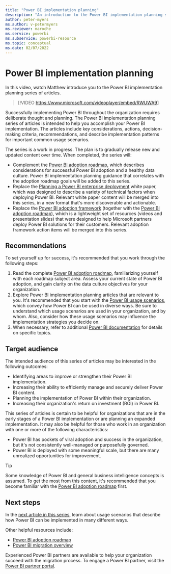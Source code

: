 ```yaml
---
title: "Power BI implementation planning"
description: "An introduction to the Power BI implementation planning series of articles."
author: peter-myers
ms.author: v-petermyers
ms.reviewer: maroche
ms.service: powerbi
ms.subservice: powerbi-resource
ms.topic: conceptual
ms.date: 02/07/2022
---
```


# Power BI implementation planning

In this video, watch Matthew introduce you to the Power BI implementation planning series of articles.

> [!VIDEO https://www.microsoft.com/videoplayer/embed/RWUWA9]

Successfully implementing Power BI throughout the organization requires deliberate thought and planning. The Power BI implementation planning series of articles is intended to help you accomplish your Power BI implementation. The articles include key considerations, actions, decision-making criteria, recommendations, and describe implementation patterns for important common usage scenarios.

The series is a work in progress. The plan is to gradually release new and updated content over time. When completed, the series will:

- Complement the [Power BI adoption roadmap](powerbi-adoption-roadmap-overview.md), which describes considerations for successful Power BI adoption and a healthy data culture. Power BI implementation planning guidance that correlates with the adoption roadmap goals will be added to this series.
- Replace the [Planning a Power BI enterprise deployment](https://aka.ms/PBIEnterpriseDeploymentWP) white paper, which was designed to describe a variety of technical factors when deploying Power BI. Relevant white paper content will be merged into this series, in a new format that's more discoverable and actionable.
- Replace the [Power BI adoption framework](https://github.com/pbiaf/powerbiadoption) (together with the [Power BI adoption roadmap](powerbi-adoption-roadmap-overview.md)), which is a lightweight set of resources (videos and presentation slides) that were designed to help Microsoft partners deploy Power BI solutions for their customers. Relevant adoption framework action items will be merged into this series.

## Recommendations

To set yourself up for success, it's recommended that you work through the following steps:

1. Read the complete [Power BI adoption roadmap](powerbi-adoption-roadmap-overview.md), familiarizing yourself with each roadmap subject area. Assess your current state of Power BI adoption, and gain clarity on the data culture objectives for your organization.
2. Explore Power BI implementation planning articles that are relevant to you. It's recommended that you start with the [Power BI usage scenarios](powerbi-implementation-planning-usage-scenario-overview.md), which convey how Power BI can be used in diverse ways. Be sure to understand which usage scenarios are used in your organization, and by whom. Also, consider how these usage scenarios may influence the implementation strategies you decide on.
3. When necessary, refer to additional [Power BI documentation](../index.yml) for details on specific topics.

## Target audience

The intended audience of this series of articles may be interested in the following outcomes:

- Identifying areas to improve or strengthen their Power BI implementation.
- Increasing their ability to efficiently manage and securely deliver Power BI content.
- Planning the implementation of Power BI within their organization.
- Increasing their organization's return on investment (ROI) in Power BI.

This series of articles is certain to be helpful for organizations that are in the early stages of a Power BI implementation or are planning an expanded implementation. It may also be helpful for those who work in an organization with one or more of the following characteristics:

- Power BI has pockets of viral adoption and success in the organization, but it's not consistently well-managed or purposefully governed.
- Power BI is deployed with some meaningful scale, but there are many unrealized opportunities for improvement.

> [!TIP]
> Some knowledge of Power BI and general business intelligence concepts is assumed. To get the most from this content, it's recommended that you become familiar with the [Power BI adoption roadmap](powerbi-adoption-roadmap-overview.md) first.

## Next steps

In the [next article in this series](powerbi-implementation-planning-usage-scenario-overview.md), learn about usage scenarios that describe how Power BI can be implemented in many different ways.

Other helpful resources include:

- [Power BI adoption roadmap](powerbi-adoption-roadmap-overview.md)
- [Power BI migration overview](powerbi-migration-overview.md)

Experienced Power BI partners are available to help your organization succeed with the migration process. To engage a Power BI partner, visit the [Power BI partner portal](https://powerbi.microsoft.com/partners/).
